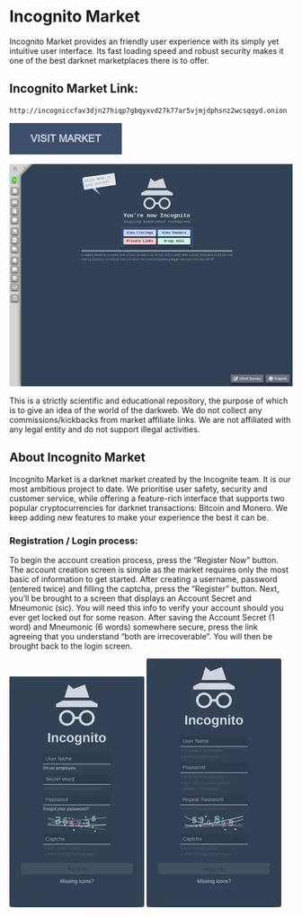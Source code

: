# Incognito Market
Incognito Market provides an friendly user experience with its simply yet intuitive user interface. Its fast loading speed and robust security makes it one of the best darknet marketplaces there is to offer.

## Incognito Market Link:

```sh
http://incogniccfav3djn27hiqp7gbqyxvd27k77ar5vjmjdphsnz2wcsqqyd.onion
```
[<img src="/assets/visit-market.webp" width="200">](http://incogniccfav3djn27hiqp7gbqyxvd27k77ar5vjmjdphsnz2wcsqqyd.onion)

<a href="http://incogniccfav3djn27hiqp7gbqyxvd27k77ar5vjmjdphsnz2wcsqqyd.onion"><img src="/assets/incognito-preview.webp" alt="image" style="max-width: 100%;"><a>

This is a strictly scientific and educational repository, the purpose of which is to give an idea of the world of the darkweb. We do not collect any commissions/kickbacks from market affiliate links. We are not affiliated with any legal entity and do not support illegal activities.

## About Incognito Market
Incognito Market is a darknet market created by the Incognite team. It is our most ambitious project to date. We prioritise user safety, security and customer service, while offering a feature-rich interface that supports two popular cryptocurrencies for darknet transactions: Bitcoin and Monero. We keep adding new features to make your experience the best it can be.

### Registration / Login process:

To begin the account creation process, press the “Register Now” button. The account creation screen is simple as the market requires only the most basic of information to get started.
After creating a username, password (entered twice) and filling the captcha, press the “Register” button. Next, you’ll be brought to a screen that displays an Account Secret and Mneumonic (sic). You will need this info to verify your account should you ever get locked out for some reason.
After saving the Account Secret (1 word) and Mneumonic (6 words) somewhere secure, press the link agreeing that you understand “both are irrecoverable”. You will then be brought back to the login screen.

<a href="http://incogniccfav3djn27hiqp7gbqyxvd27k77ar5vjmjdphsnz2wcsqqyd.onion"><img src="/assets/incognito-login.webp" alt="image" style="max-width: 100%;"><a>  <a href="http://incogniccfav3djn27hiqp7gbqyxvd27k77ar5vjmjdphsnz2wcsqqyd.onion"><img src="/assets/incognito-register.webp" alt="image" style="max-width: 100%;"><a>